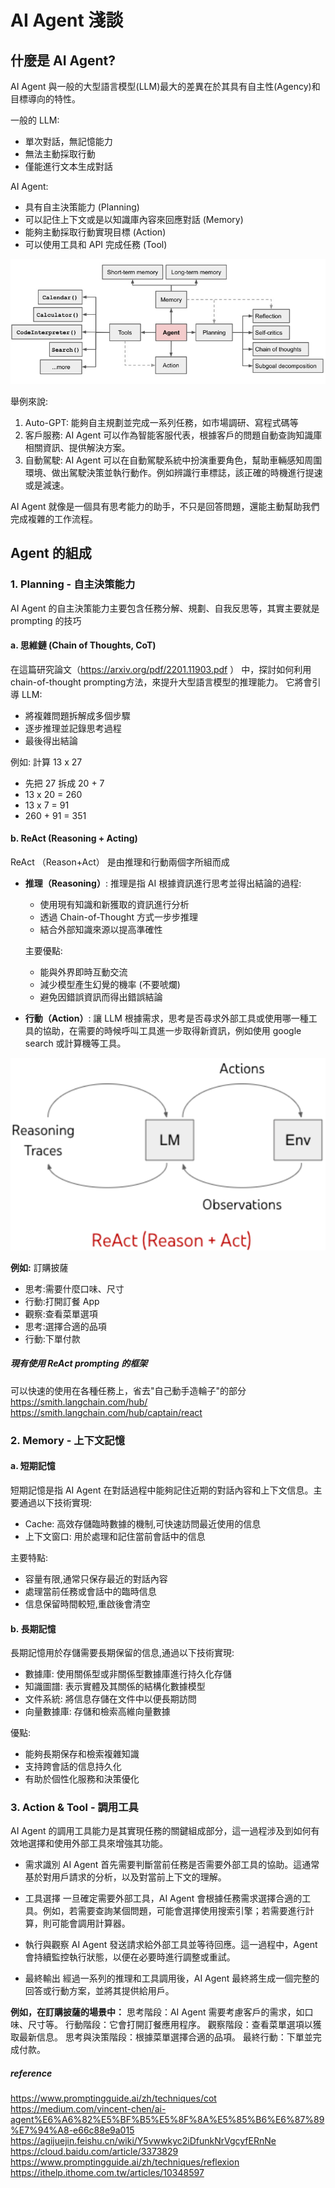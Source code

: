# AI Agent 淺談

## 什麼是 AI Agent?

AI Agent 與一般的大型語言模型(LLM)最大的差異在於其具有自主性(Agency)和目標導向的特性。

一般的 LLM:
- 單次對話，無記憶能力
- 無法主動採取行動
- 僅能進行文本生成對話

AI Agent:
- 具有自主決策能力 (Planning)
- 可以記住上下文或是以知識庫內容來回應對話 (Memory)
- 能夠主動採取行動實現目標 (Action)
- 可以使用工具和 API 完成任務 (Tool)

![img](./pic/175053.jpg)

舉例來說:
1. Auto-GPT: 能夠自主規劃並完成一系列任務，如市場調研、寫程式碼等
2. 客戶服務: AI Agent 可以作為智能客服代表，根據客戶的問題自動查詢知識庫相關資訊、提供解決方案。
3. 自動駕駛: AI Agent 可以在自動駕駛系統中扮演重要角色，幫助車輛感知周圍環境、做出駕駛決策並執行動作。例如辨識行車標誌，該正確的時機進行提速或是減速。


AI Agent 就像是一個具有思考能力的助手，不只是回答問題，還能主動幫助我們完成複雜的工作流程。


## Agent 的組成
### 1. Planning - 自主決策能力

AI Agent 的自主決策能力主要包含任務分解、規劃、自我反思等，其實主要就是 prompting 的技巧

#### a. 思維鏈 (Chain of Thoughts, CoT)
在這篇研究論文（https://arxiv.org/pdf/2201.11903.pdf ） 中，探討如何利用chain-of-thought prompting方法，來提升大型語言模型的推理能力。
它將會引導 LLM:
- 將複雜問題拆解成多個步驟
- 逐步推理並記錄思考過程
- 最後得出結論

例如:
計算 13 x 27
- 先把 27 拆成 20 + 7
- 13 x 20 = 260
- 13 x 7 = 91
- 260 + 91 = 351

#### b. ReAct (Reasoning + Acting)
ReAct （Reason+Act） 是由推理和行動兩個字所組而成

- **推理（Reasoning）**: 
推理是指 AI 根據資訊進行思考並得出結論的過程:
    - 使用現有知識和新獲取的資訊進行分析
    - 透過 Chain-of-Thought 方式一步步推理
    - 結合外部知識來源以提高準確性

    主要優點:
    - 能與外界即時互動交流
    - 減少模型產生幻覺的機率 (不要唬爛)
    - 避免因錯誤資訊而得出錯誤結論

- **行動（Action）**: 
讓 LLM 根據需求，思考是否尋求外部工具或使用哪一種工具的協助，在需要的時候呼叫工具進一步取得新資訊，例如使用 google search 或計算機等工具。


![img](./pic/--2.png)

**例如:**
訂購披薩
- 思考:需要什麼口味、尺寸
- 行動:打開訂餐 App
- 觀察:查看菜單選項
- 思考:選擇合適的品項
- 行動:下單付款

#####  現有使用 ReAct prompting 的框架
可以快速的使用在各種任務上，省去"自己動手造輪子"的部分
https://smith.langchain.com/hub/
https://smith.langchain.com/hub/captain/react



### 2. Memory - 上下文記憶

#### a. 短期記憶
短期記憶是指 AI Agent 在對話過程中能夠記住近期的對話內容和上下文信息。主要通過以下技術實現:

- Cache: 高效存儲臨時數據的機制,可快速訪問最近使用的信息
- 上下文窗口: 用於處理和記住當前會話中的信息

主要特點:
- 容量有限,通常只保存最近的對話內容
- 處理當前任務或會話中的臨時信息
- 信息保留時間較短,重啟後會清空

#### b. 長期記憶
長期記憶用於存儲需要長期保留的信息,通過以下技術實現:

- 數據庫: 使用關係型或非關係型數據庫進行持久化存儲
- 知識圖譜: 表示實體及其關係的結構化數據模型
- 文件系統: 將信息存儲在文件中以便長期訪問
- 向量數據庫: 存儲和檢索高維向量數據

優點:
- 能夠長期保存和檢索複雜知識
- 支持跨會話的信息持久化
- 有助於個性化服務和決策優化

### 3. Action & Tool - 調用工具
AI Agent 的調用工具能力是其實現任務的關鍵組成部分，這一過程涉及到如何有效地選擇和使用外部工具來增強其功能。

- 需求識別
AI Agent 首先需要判斷當前任務是否需要外部工具的協助。這通常基於對用戶請求的分析，以及對當前上下文的理解。

- 工具選擇
一旦確定需要外部工具，AI Agent 會根據任務需求選擇合適的工具。例如，若需要查詢某個問題，可能會選擇使用搜索引擎；若需要進行計算，則可能會調用計算器。

- 執行與觀察
AI Agent 發送請求給外部工具並等待回應。這一過程中，Agent 會持續監控執行狀態，以便在必要時進行調整或重試。

- 最終輸出
經過一系列的推理和工具調用後，AI Agent 最終將生成一個完整的回答或行動方案，並將其提供給用戶。

**例如，在訂購披薩的場景中：**
思考階段：AI Agent 需要考慮客戶的需求，如口味、尺寸等。
行動階段：它會打開訂餐應用程序。
觀察階段：查看菜單選項以獲取最新信息。
思考與決策階段：根據菜單選擇合適的品項。
最終行動：下單並完成付款。


##### reference
https://www.promptingguide.ai/zh/techniques/cot
https://medium.com/vincent-chen/ai-agent%E6%A6%82%E5%BF%B5%E5%8F%8A%E5%85%B6%E6%87%89%E7%94%A8-e66c88e9a015
https://agijuejin.feishu.cn/wiki/Y5vwwkyc2iDfunkNrVgcyfERnNe
https://cloud.baidu.com/article/3373829
https://www.promptingguide.ai/zh/techniques/reflexion
https://ithelp.ithome.com.tw/articles/10348597

